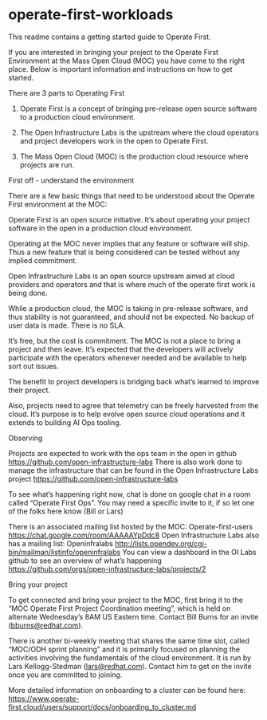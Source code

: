 # operate-first-workloads

This readme contains a getting started guide to Operate First.

If you are interested in bringing your project to the Operate First Environment at the Mass Open Cloud (MOC) you have come to the right place. Below is important information and instructions on how to get started.

There are 3 parts to Operating First

1. Operate First is a concept of bringing pre-release open source software to a production cloud environment.

2. The Open Infrastructure Labs is the upstream where the cloud operators and project developers work in the open to Operate First.

3. The Mass Open Cloud (MOC) is the production cloud resource where projects are run.

First off - understand the environment

   There are a few basic things that need to be understood about the Operate First environment at the MOC:

   Operate First is an open source initiative. It’s about operating your project software in the open in a production cloud environment.

   Operating at the MOC never implies that any feature or software will ship. Thus a new feature that is being considered can be tested without any implied commitment.

   Open Infrastructure Labs is an open source upstream aimed at cloud providers and operators and that is where much of the operate first work is being done. 

   While a production cloud, the MOC is taking in pre-release software, and thus stability is not guaranteed, and should not be expected. No backup of user data is made. There is no SLA.

   It’s free, but the cost is commitment. The MOC is not a place to bring a project and then leave. It’s expected that the developers will actively participate with the operators whenever needed and be available to help sort out issues.

   The benefit to project developers is bridging back what’s learned to improve their project. 

   Also, projects need to agree that telemetry can be freely harvested from the cloud. It’s purpose is to help evolve open source cloud operations and it extends to building AI Ops tooling.

Observing

Projects are expected to work with the ops team in the open in github https://github.com/open-infrastructure-labs
There is also work done to manage the infrastructure that can be found in the Open Infrastructure Labs project https://github.com/open-infrastructure-labs

To see what’s happening right now, chat is done on google chat in a room called “Operate First Ops”. 
You may need a specific invite to it, if so let one of the folks here know (Bill or Lars)  

There is an associated mailing list hosted by the MOC: Operate-first-users https://chat.google.com/room/AAAAAYpDdc8
Open Infrastructure Labs also has a mailing list: Openinfralabs http://lists.opendev.org/cgi-bin/mailman/listinfo/openinfralabs
You can view a dashboard in the OI Labs github to see an overview of what’s happening https://github.com/orgs/open-infrastructure-labs/projects/2


Bring your project

To get connected and bring your project to the MOC, first bring it to the “MOC Operate First Project Coordination meeting”, which is held on alternate Wednesday’s 8AM US Eastern time. Contact Bill Burns for an invite (bburns@redhat.com).

There is another bi-weekly meeting that shares the same time slot, called “MOC/ODH sprint planning” and it is primarily focused on planning the activities involving the fundamentals of the cloud environment. It is run by Lars Kellogg-Stedman (lars@redhat.com). Contact him to get on the invite once you are committed to joining.

More detailed information on onboarding to a cluster can be found here: https://www.operate-first.cloud/users/support/docs/onboarding_to_cluster.md


